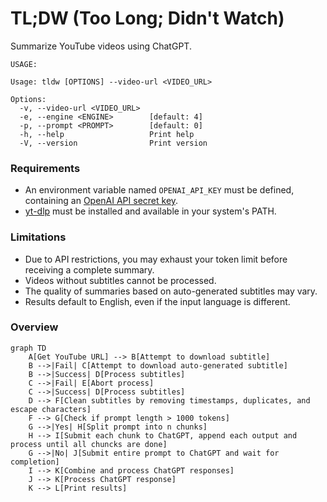 # TL;DW (Too Long; Didn't Watch)


Summarize YouTube videos using ChatGPT.

```
USAGE:

Usage: tldw [OPTIONS] --video-url <VIDEO_URL>

Options:
  -v, --video-url <VIDEO_URL>
  -e, --engine <ENGINE>        [default: 4]
  -p, --prompt <PROMPT>        [default: 0]
  -h, --help                   Print help
  -V, --version                Print version

```

### Requirements
- An environment variable named `OPENAI_API_KEY` must be defined, containing an [OpenAI API secret key](ttps://platform.openai.com/account/api-keys).
- [yt-dlp](https://github.com/yt-dlp/yt-dlp) must be installed and available in your system's PATH.

### Limitations

- Due to API restrictions, you may exhaust your token limit before receiving a complete summary.
- Videos without subtitles cannot be processed.
- The quality of summaries based on auto-generated subtitles may vary.
- Results default to English, even if the input language is different.


### Overview 

```mermaid
graph TD
    A[Get YouTube URL] --> B[Attempt to download subtitle]
    B -->|Fail| C[Attempt to download auto-generated subtitle]
    B -->|Success| D[Process subtitles]
    C -->|Fail| E[Abort process]
    C -->|Success| D[Process subtitles]
    D --> F[Clean subtitles by removing timestamps, duplicates, and escape characters]
    F --> G[Check if prompt length > 1000 tokens]
    G -->|Yes| H[Split prompt into n chunks]
    H --> I[Submit each chunk to ChatGPT, append each output and process until all chuncks are done]
    G -->|No| J[Submit entire prompt to ChatGPT and wait for completion]
    I --> K[Combine and process ChatGPT responses]
    J --> K[Process ChatGPT response]
    K --> L[Print results]
```


